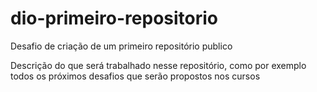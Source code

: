 # dio-primeiro-repositorio
Desafio de criação de um primeiro repositório publico

Descrição do que será trabalhado nesse repositório, como por exemplo todos os próximos desafios que serão propostos nos cursos

